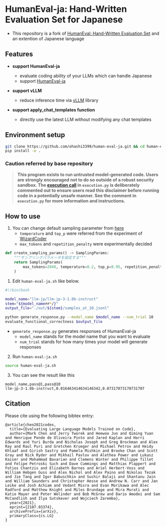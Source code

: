 # HumanEval-ja: Hand-Written Evaluation Set for Japanese

- This repository is a fork of [HumanEval: Hand-Written Evaluation Set](https://github.com/openai/human-eval) and an extention of Japanese language

## Features

- **support HumanEval-ja**
  - evaluate coding ability of your LLMs which can handle Japanese
  - support [HumanEval-ja](https://huggingface.co/datasets/HachiML/humaneval-ja-v0.6)

- **support vLLM**
  - reduce inference time via [vLLM](https://github.com/vllm-project/vllm) library

- **support apply_chat_templates function**
  - directly use the latest LLM without modifying any chat templates

## Environment setup

```sh
git clone https://github.com/ohashi3399/human-eval-ja.git && cd human-eval-ja
pip install -e .
```

### Caution referred by base repository
> **This program exists to run untrusted model-generated code. Users are strongly
> encouraged not to do so outside of a robust security sandbox. The [execution
> call](https://github.com/openai/human-eval/blob/master/human_eval/execution.py#L48-L58)
> in `execution.py` is deliberately commented out to ensure users read this
> disclaimer before running code in a potentially unsafe manner. See the comment in
> `execution.py` for more information and instructions.**

## How to use

1. You can change default sampling parameter from [here](https://github.com/ohashi3399/human-eval-ja/blob/master/generate_response.py#L14)
   - `temperature` and `top_p` were referred from the experiment of [WizardCoder](https://arxiv.org/abs/2306.08568) 
   - `max_tokens` and `repetition_penalty` were experimentally decided

```python
def create_sampling_params() -> SamplingParams:
    """サンプリングパラメータを設定する"""
    return SamplingParams(
        max_tokens=2048, temperature=0.2, top_p=0.95, repetition_penalty=1.05
    )
```

1. Edit `human-eval-ja.sh` like below.

```sh
#!/bin/bash

model_name="llm-jp/llm-jp-3-1.8b-instruct"
stem="${model_name##*/}"
output_file="./out/${stem}/samples_at_10.jsonl"

python generate_response.py --model_name $model_name --num_trial 10
evaluate_functional_correctness $output_file
```

- `generate_response.py` generates responses of HumanEval-ja
  - `model_name` stands for the model name that you want to evaluate
  - `num_trial` stands for how many times your model will generate responses

2. Run `human-eval-ja.sh`

```sh
source human-eval-ja.sh
```

3. You can see the result like this

```csv
model_name,pass@1,pass@10
llm-jp-3-1.8b-instruct,0.016463414634146342,0.07317073170731707
```

## Citation

Please cite using the following bibtex entry:

```
@article{chen2021codex,
  title={Evaluating Large Language Models Trained on Code},
  author={Mark Chen and Jerry Tworek and Heewoo Jun and Qiming Yuan and Henrique Ponde de Oliveira Pinto and Jared Kaplan and Harri Edwards and Yuri Burda and Nicholas Joseph and Greg Brockman and Alex Ray and Raul Puri and Gretchen Krueger and Michael Petrov and Heidy Khlaaf and Girish Sastry and Pamela Mishkin and Brooke Chan and Scott Gray and Nick Ryder and Mikhail Pavlov and Alethea Power and Lukasz Kaiser and Mohammad Bavarian and Clemens Winter and Philippe Tillet and Felipe Petroski Such and Dave Cummings and Matthias Plappert and Fotios Chantzis and Elizabeth Barnes and Ariel Herbert-Voss and William Hebgen Guss and Alex Nichol and Alex Paino and Nikolas Tezak and Jie Tang and Igor Babuschkin and Suchir Balaji and Shantanu Jain and William Saunders and Christopher Hesse and Andrew N. Carr and Jan Leike and Josh Achiam and Vedant Misra and Evan Morikawa and Alec Radford and Matthew Knight and Miles Brundage and Mira Murati and Katie Mayer and Peter Welinder and Bob McGrew and Dario Amodei and Sam McCandlish and Ilya Sutskever and Wojciech Zaremba},
  year={2021},
  eprint={2107.03374},
  archivePrefix={arXiv},
  primaryClass={cs.LG}
}
```
